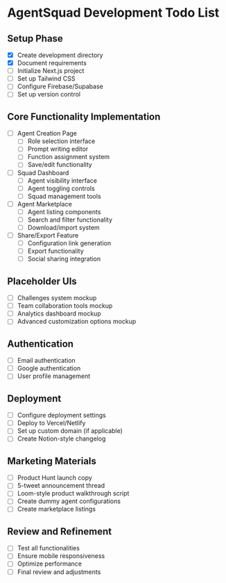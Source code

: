 # AgentSquad Development Todo List

## Setup Phase
- [x] Create development directory
- [x] Document requirements
- [ ] Initialize Next.js project
- [ ] Set up Tailwind CSS
- [ ] Configure Firebase/Supabase
- [ ] Set up version control

## Core Functionality Implementation
- [ ] Agent Creation Page
  - [ ] Role selection interface
  - [ ] Prompt writing editor
  - [ ] Function assignment system
  - [ ] Save/edit functionality
- [ ] Squad Dashboard
  - [ ] Agent visibility interface
  - [ ] Agent toggling controls
  - [ ] Squad management tools
- [ ] Agent Marketplace
  - [ ] Agent listing components
  - [ ] Search and filter functionality
  - [ ] Download/import system
- [ ] Share/Export Feature
  - [ ] Configuration link generation
  - [ ] Export functionality
  - [ ] Social sharing integration

## Placeholder UIs
- [ ] Challenges system mockup
- [ ] Team collaboration tools mockup
- [ ] Analytics dashboard mockup
- [ ] Advanced customization options mockup

## Authentication
- [ ] Email authentication
- [ ] Google authentication
- [ ] User profile management

## Deployment
- [ ] Configure deployment settings
- [ ] Deploy to Vercel/Netlify
- [ ] Set up custom domain (if applicable)
- [ ] Create Notion-style changelog

## Marketing Materials
- [ ] Product Hunt launch copy
- [ ] 5-tweet announcement thread
- [ ] Loom-style product walkthrough script
- [ ] Create dummy agent configurations
- [ ] Create marketplace listings

## Review and Refinement
- [ ] Test all functionalities
- [ ] Ensure mobile responsiveness
- [ ] Optimize performance
- [ ] Final review and adjustments
